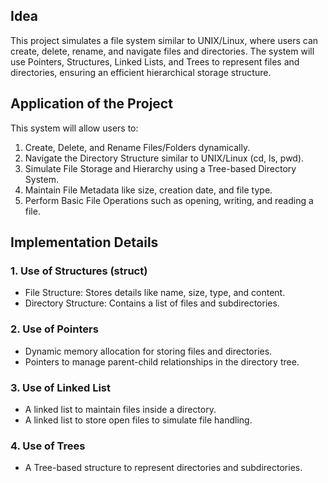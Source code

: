 ## Idea
This project simulates a file system similar to UNIX/Linux, where users can create, delete, rename,
and navigate files and directories. 
The system will use Pointers, Structures, Linked Lists, and Trees to represent files and directories,
ensuring an efficient hierarchical storage structure.
## Application of the Project
This system will allow users to:
1. Create, Delete, and Rename Files/Folders dynamically.
2. Navigate the Directory Structure similar to UNIX/Linux (cd, ls, pwd).
3. Simulate File Storage and Hierarchy using a Tree-based Directory System.
4. Maintain File Metadata like size, creation date, and file type.
5. Perform Basic File Operations such as opening, writing, and reading a file.
## Implementation Details
### 1. Use of Structures (struct)
- File Structure: Stores details like name, size, type, and content.
- Directory Structure: Contains a list of files and subdirectories.
### 2. Use of Pointers
- Dynamic memory allocation for storing files and directories.
- Pointers to manage parent-child relationships in the directory tree.
### 3. Use of Linked List
- A linked list to maintain files inside a directory.
- A linked list to store open files to simulate file handling.
### 4. Use of Trees
- A Tree-based structure to represent directories and subdirectories.
